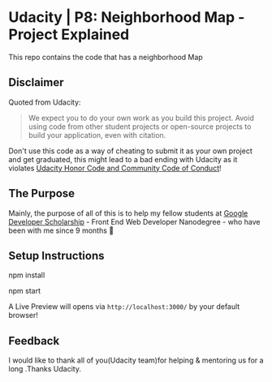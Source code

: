 # Udacity | P8: Neighborhood Map - Project Explained
This repo contains the code that has a neighborhood Map

## Disclaimer
Quoted from Udacity:
> We expect you to do your own work as you build this project. Avoid using code from other student projects or open-source projects to build your application, even with citation.

Don't use this code as a way of cheating to submit it as your own project and get graduated, this might lead to a bad ending with Udacity as it violates [Udacity Honor Code and Community Code of Conduct](https://www.udacity.com/legal/community-guidelines)!

## The Purpose
Mainly, the purpose of all of this is to help my fellow students at [Google Developer Scholarship](https://www.udacity.com/google-scholarships) - Front End Web Developer Nanodegree - who have been with me since 9 months  💓


## Setup Instructions
npm install

npm start

A Live Preview will opens via `http://localhost:3000/` by your default browser!


## Feedback

I would like to thank all of you(Udacity team)for helping & mentoring us for a long .Thanks Udacity.
